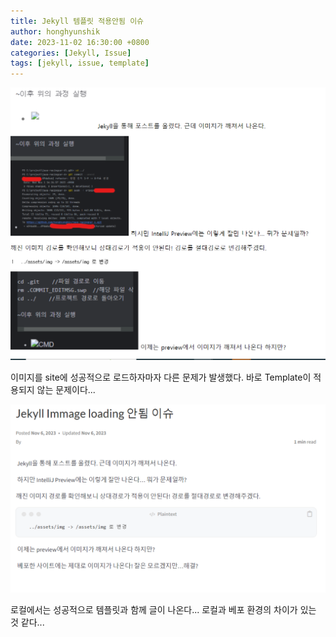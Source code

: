 ```yaml
---
title: Jekyll 템플릿 적용안됨 이슈
author: honghyunshik
date: 2023-11-02 16:30:00 +0800
categories: [Jekyll, Issue]
tags: [jekyll, issue, template]
---
```


![](/assets/img/2023-11-06-template-not-loading-issue/template-not-loading-in-site.png)

이미지를 site에 성공적으로 로드하자마자 다른 문제가 발생했다. 바로 Template이 적용되지 않는 문제이다...

![](/assets/img/2023-11-06-template-not-loading-issue/template-loading-in-local.png)

로컬에서는 성공적으로 템플릿과 함께 글이 나온다... 로컬과 베포 환경의 차이가 있는 것 같다...

